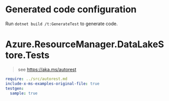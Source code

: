 # Generated code configuration

Run `dotnet build /t:GenerateTest` to generate code.

# Azure.ResourceManager.DataLakeStore.Tests

> see https://aka.ms/autorest
``` yaml
require: ../src/autorest.md
include-x-ms-examples-original-file: true
testgen:
  sample: true
```